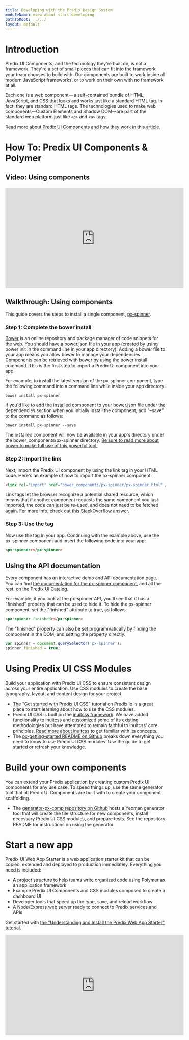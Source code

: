 ```yaml
---
title: Developing with the Predix Design System
moduleName: view-about-start-developing
pathToRoot: ../../
layout: default
---
```


# Introduction

Predix UI Components, and the technology they're built on, is not a framework. They're a set of small pieces that can fit into the framework your team chooses to build with. Our components are built to work inside all modern JavaScript frameworks, or to work on their own with no framework at all.

Each one is a web component — a self-contained bundle of HTML, JavaScript, and CSS that looks and works just like a standard HTML tag. In fact, they are standard HTML tags. The technologies used to make web components—Custom Elements and Shadow DOM—are part of the standard web platform just like `<p>` and `<a>` tags.

[Read more about Predix UI Components and how they work in this article.](https://medium.com/ge-design/predix-design-system-components-that-work-everywhere-97b774028b37)

# How To: Predix UI Components &amp; Polymer

## Video: Using components

<iframe width="560" height="315" src="https://www.youtube.com/embed/y7JH20HkAWg?list=PLibNgo_CBeuujvRV26_uLTksm1ezh7oGd" frameborder="0" allowfullscreen style="margin-top:.25rem"></iframe>

## Walkthrough: Using components

This guide covers the steps to install a single component, [px-spinner](https://www.predix-ui.com/#/modules/px-spinner/).

### Step 1: Complete the bower install

[Bower](https://bower.io/) is an online repository and package manager of code snippets for the web. You should have a bower.json file in your app (created by using bower init in the command line in your app directory). Adding a bower file to your app means you allow bower to manage your dependencies. Components can be retrieved with bower by using the bower install command. This is the first step to import a Predix UI component into your app.

For example, to install the latest version of the px-spinner component, type the following command into a command line while inside your app directory:

```
bower install px-spinner
```

If you'd like to add the installed component to your bower.json file under the dependencies section when you initially install the component, add "–save” to the command as follows:

```
bower install px-spinner --save
```

The installed component will now be available in your app's directory under the bower_components/px-spinner directory. [Be sure to read more about bower to make full use of this powerful tool.](https://bower.io/)

### Step 2: Import the link

Next, import the Predix UI component by using the link tag in your HTML code. Here's an example of how to import the px-spinner component:

```html
<link rel="import" href="bower_components/px-spinner/px-spinner.html" />
```

Link tags let the browser recognize a potential shared resource, which means that if another component requests the same component you just imported, the code can just be re-used, and does not need to be fetched again. [For more info, check out this StackOverflow answer.](https://stackoverflow.com/questions/22135095/polymer-element-with-javascript-dependencies)

### Step 3: Use the tag

Now use the tag in your app. Continuing with the example above, use the px-spinner component and insert the following code into your app:

```html
<px-spinner></px-spinner>
```

## Using the API documentation

Every component has an interactive demo and API documentation page. You can find [the documentation for the px-spinner component](http://predix-ui.com/#/modules/px-spinner), and all the rest, on the Predix UI Catalog.

For example, if you look at the px-spinner API, you'll see that it has a "finished” property that can be used to hide it. To hide the px-spinner component, set the "finished” attribute to true, as follows:

```html
<px-spinner finished></px-spinner>
```

The "finished" property can also be set programmatically by finding the component in the DOM, and setting the property directly:

```js
var spinner = document.querySelector('px-spinner');
spinner.finished = true;
```

# Using Predix UI CSS Modules

Build your application with Predix UI CSS to ensure consistent design across your entire application. Use CSS modules to create the base typography, layout, and content design for your project.

* [The "Get started with Predix UI CSS" tutorial](https://docs.predix.io/en-US/content/platform/web_application_development/predix_ui/example-get-started-with-predix-design-system-css-modules) on Predix.io is a great place to start learning about how to use the CSS modules.
* Predix UI CSS is built on the [inuitcss framework](https://github.com/inuitcss). We have added functionality to inuitcss and customized some of its existing methodologies but have attempted to remain faithful to inuitcss' core principles. [Read more about inuitcss](https://github.com/inuitcss) to get familiar with its concepts.
* The [px-getting-started README on Github](https://github.com/predixdev/px-getting-started/) breaks down everything you need to know to use Predix UI CSS modules. Use the guide to get started or refresh your knowledge.

# Build your own components

You can extend your Predix application by creating custom Predix UI components for any use case. To speed things up, use the same generator tool that all Predix UI Components are built with to create your component scaffolding.

* The [generator-px-comp repository on Github](https://github.com/predixdev/generator-px-comp/) hosts a Yeoman generator tool that will create the file structure for new components, install necessary Predix UI CSS modules, and prepare tests. See the repository README for instructions on using the generator.

# Start a new app

Predix UI Web App Starter is a web application starter kit that can be copied, extended and deployed to production immediately. Everything you need is included:

* A project structure to help teams write organized code using Polymer as an application framework
* Example Predix UI Components and CSS modules composed to create a dashboard UI
* Developer tools that speed up the type, save, and reload workflow
* A Node/Express web server ready to connect to Predix services and APIs

Get started with [the "Understanding and Install the Predix Web App Starter" tutorial](https://www.predix.io/resources/tutorials/tutorial-details.html?tutorial_id=2101&tag=All%20Guides&journey=All%20Guides).

<iframe width="560" height="315" src="https://www.youtube.com/embed/9d6XzgAnyHI?list=PLibNgo_CBeuujvRV26_uLTksm1ezh7oGd" frameborder="0" allowfullscreen=""></iframe>
